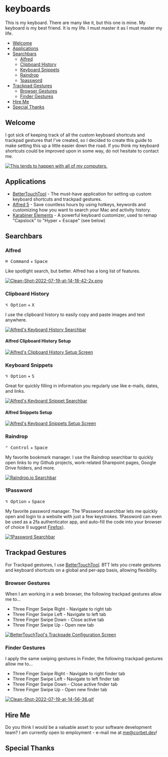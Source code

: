 # keyboards
This is my keyboard. There are many like it, but this one is mine. My keyboard is my best friend. It is my life. I must master it as I must master my life.

- [Welcome](#welcome)
- [Applications](#applications)
- [Searchbars](#searchbars)
  - [Alfred](#alfred)
  - [Clipboard History](#clipboard-history)
  - [Keyboard Snippets](#keyboard-snippets)
  - [Raindrop](#raindrop)
  - [1password](#1password)
- [Trackpad Gestures](#trackpad-gestures)
  - [Browser Gestures](#browser-gestures)
  - [Finder Gestures](#finder-gestures)
- [Hire Me](#hire-me)
- [Special Thanks](#special-thanks)

## Welcome
I got sick of keeping track of all the custom keyboard shortcuts and trackpad gestures that I've created, so I decided to create this guide to make setting this up a little easier down the road. If you think my keyboard shortcuts could be improved upon in some way, do not hesitate to contact me.

[![This tends to happen with all of my computers.](https://imgs.xkcd.com/comics/borrow_your_laptop.png)](https://postimg.cc/Cn0j10hH) 

## Applications
* [BetterTouchTool](https://folivora.ai/) - The must-have application for setting up custom keyboard shortcuts and trackpad gestures.
* [Alfred 5](https://www.alfredapp.com/) - Save countless hours by using hotkeys, keywords and customizing how you want to search your Mac and activity history.
* [Karabiner Elements](https://karabiner-elements.pqrs.org/) - A powerful keyboard customizer, used to remap "Capslock" to "Hyper + Escape" (see below)

## Searchbars

### Alfred
<kbd>⌘ Command</kbd> + <kbd>Space</kbd> 

Like spotlight search, but better. Alfred has a long list of features.

[![Clean-Shot-2022-07-19-at-14-18-42-2x.png](https://i.postimg.cc/Jz460dVY/Clean-Shot-2022-07-19-at-14-18-42-2x.png)](https://postimg.cc/qzSXZw72)


### Clipboard History
<kbd>⌥ Option</kbd> + <kbd>X</kbd>

I use the clipboard history to easily copy and paste images and text anywhere.

[![Alfred's Keyboard History Searchbar](https://i.postimg.cc/hvrsPSfZ/Clean-Shot-2022-07-19-at-14-01-59-2x.png)](https://postimg.cc/H8rX610b)

#### Alfred Clipboard History Setup
[![Alfred's Clipboard History Setup Screen](https://i.postimg.cc/8CzS15c9/Clean-Shot-2022-07-19-at-13-58-43-2x.png)](https://postimg.cc/CRXt7wjs)

### Keyboard Snippets
<kbd>⌥ Option</kbd> + <kbd>S</kbd>

Great for quickly filling in information you regularly use like e-mails, dates, and links.

[![Alfred's Keyboard Snippet Searchbar](https://i.postimg.cc/65cbBhZ6/Clean-Shot-2022-07-19-at-14-02-46-2x.png)](https://postimg.cc/BX8BgHNR)

#### Alfred Snippets Setup
[![Alfred's Keyboard Snippets Setup Screen](https://i.postimg.cc/vZwkmmqX/Clean-Shot-2022-07-19-at-13-58-49-2x.png)](https://postimg.cc/TpQC7TXW)

### Raindrop
<kbd>⌃ Control</kbd> + <kbd>Space</kbd>

My favorite bookmark manager. I use the Raindrop searchbar to quickly open links to my Github projects, work-related Sharepoint pages, Google Drive folders, and more. 

[![Raindrop.io Searchbar](https://i.postimg.cc/k4WtqfBT/Clean-Shot-2022-07-19-at-13-55-17-2x.png)](https://postimg.cc/BLQvC55F)

### 1Password
<kbd>⌥ Option</kbd> + <kbd>Space</kbd>

My favorite password manager. The 1Password searchbar lets me quickly open and login to a website with just a few keystrokes. 1Password can even be used as a 2fa authenticator app, and auto-fill the code into your browser of choice (I suggest [Firefox](https://www.mozilla.org/en-US/firefox/new/)).

[![1Password Searchbar](https://i.postimg.cc/13S7QjXj/Clean-Shot-2022-07-19-at-13-53-11-2x.png)](https://postimg.cc/Vd7W94jq)

## Trackpad Gestures
For Trackpad gestures, I use [BetterTouchTool](https://folivora.ai/). BTT lets you create gestures and keyboard shortcuts on a global and per-app basis, allowing flexibility.

### Browser Gestures
When I am working in a web browser, the following trackpad gestures allow me to...

* Three Finger Swipe Right - Navigate to right tab
* Three Finger Swipe Left - Navigate to left tab
* Three Finger Swipe Down - Close active tab
* Three Finger Swipe Up - Open new tab

[![BetterTouchTool's Trackpade Configuration Screen](https://i.postimg.cc/J4JxnV2Q/Clean-Shot-2022-07-19-at-14-25-24-2x.png)](https://postimg.cc/vcYfqjM1)

### Finder Gestures
I apply the same swiping gestures in Finder, the following trackpad gestures allow me to...

* Three Finger Swipe Right - Navigate to right finder tab
* Three Finger Swipe Left - Navigate to left finder tab
* Three Finger Swipe Down - Close active finder tab
* Three Finger Swipe Up - Open new finder tab

[![Clean-Shot-2022-07-19-at-14-56-36.gif](https://i.postimg.cc/RCgMphQW/Clean-Shot-2022-07-19-at-14-56-36.gif)](https://postimg.cc/K4gSRZWb)

## Hire Me
Do you think I would be a valuable asset to your software development team? I am currently open to employment - e-mail me at me@corbet.dev! 

## Special Thanks
